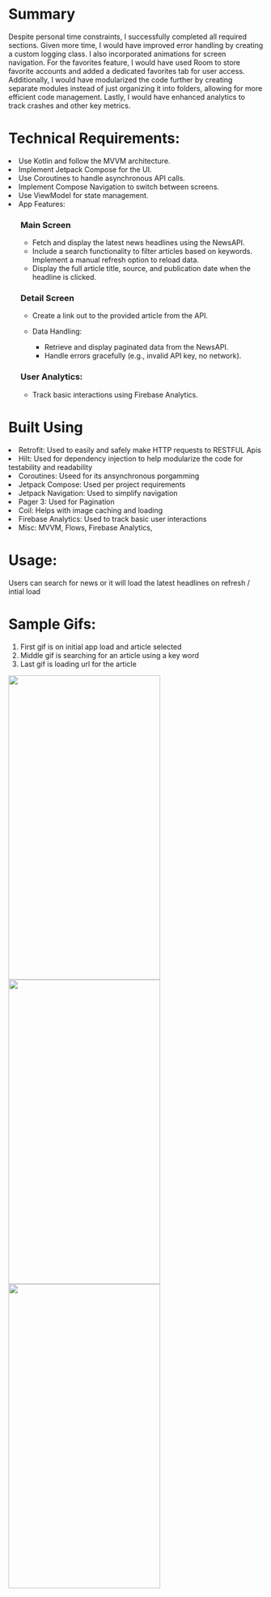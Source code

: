 <h1>Summary</h1>
<p>
Despite personal time constraints, I successfully completed all required sections. Given more time, I would have improved error handling by creating a custom logging class. I also incorporated animations for screen navigation. For the favorites feature, I would have used Room to store favorite accounts and added a dedicated favorites tab for user access. Additionally, I would have modularized the code further by creating separate modules instead of just organizing it into folders, allowing for more efficient code management. Lastly, I would have enhanced analytics to track crashes and other key metrics.
</p>
<h1>Technical Requirements:</h1>

<li>Use Kotlin and follow the MVVM architecture.</li>
<li>Implement Jetpack Compose for the UI.</li>
<li>Use Coroutines to handle asynchronous API calls.</li>
<li>Implement Compose Navigation to switch between screens.</li>
<li>Use ViewModel for state management.</li>
<li>App Features:</li>
<ul>
    <h3>Main Screen</h3>
    <ul>
        <li>Fetch and display the latest news headlines using the NewsAPI.</li>
        <li>Include a search functionality to filter articles based on keywords.</li
        <li>Implement a manual refresh option to reload data.</li>
        <li>Display the full article title, source, and publication date when the headline is clicked.</li>
    </ul>
       
<h3>Detail Screen</h3>
    <ul>  
        <li>Create a link out to the provided article from the API.</li>
    </ul>
<ul>
    <li>Data Handling:</li>
    <ul>
        <li>Retrieve and display paginated data from the NewsAPI.</li>
        <li>Handle errors gracefully (e.g., invalid API key, no network).</li>
    </ul>
</ul>
    <h3>User Analytics:</h3>
    <ul>
        <li>Track basic interactions using Firebase Analytics.</li>
    </ul>
    </ul>
</ul>


<h1>Built Using</h1>
<li>Retrofit: Used to easily and safely make HTTP requests to RESTFUL Apis </li>
<li>Hilt: Used for dependency injection to help modularize the code for testability and readability</li>
<li>Coroutines: Useed for its ansynchronous porgamming</li>
<li>Jetpack Compose: Used per project requirements</li>
<li>Jetpack Navigation: Used to simplify navigation</li>
<li>Pager 3: Used for Pagination</li>
<li>Coil: Helps with image caching and loading</li>
<li>Firebase Analytics: Used to track basic user interactions</li>
<li>Misc: MVVM, Flows, Firebase Analytics, </li>    

<h1>Usage: </h1>
Users can search for news or it will load the latest headlines on refresh / intial load

<h1>Sample Gifs:</h1>
<ol>
  <li> First gif is on initial app load and article selected </li>
  <li> Middle gif is searching for an article using a key word </li>
  <li> Last gif is loading url for the article </li>
</ol>
<p float="left">
     <img src="https://github.com/user-attachments/assets/baaa46b1-14fa-4d72-b21f-c29c513ce578" width="300" height="600" />
    <img src="https://github.com/user-attachments/assets/b96b18b1-cbc4-4182-aa72-d23a3357fabc" width="300" height="600" />
    <img src="https://github.com/user-attachments/assets/85db49fb-04b7-4412-8c01-b2f9aac42054" width="300" height="600" /> 
</p>



